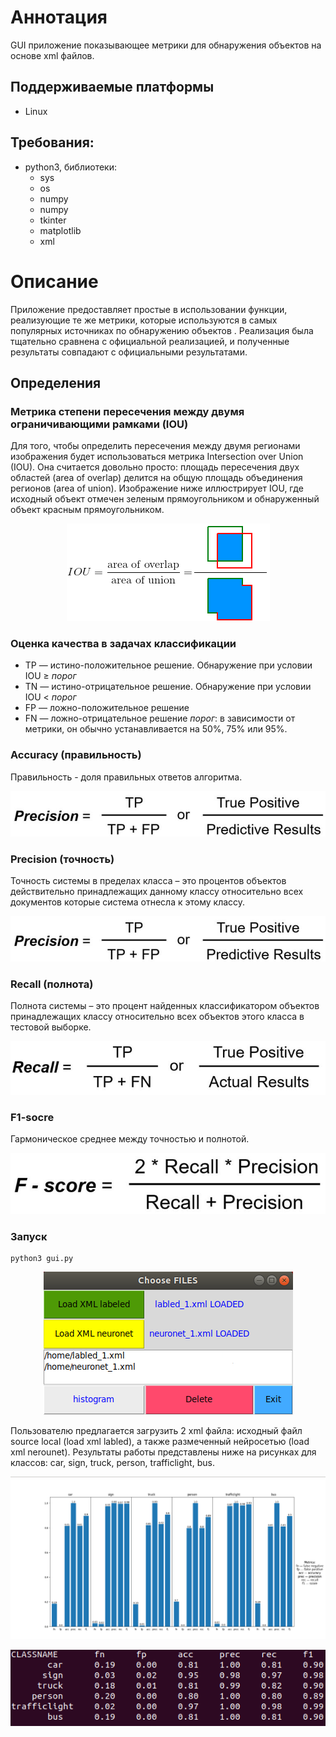 # Аннотация
GUI приложение показывающее метрики для обнаружения объектов на основе xml файлов.

## Поддерживаемые платформы
* Linux 

## Требования:
* python3, библиотеки:
  * sys
  * os
  * numpy
  * numpy
  * tkinter
  * matplotlib
  * xml

# Описание
Приложение предоставляет простые в использовании функции, реализующие те же метрики, которые используются в самых популярных источниках по обнаружению объектов . Реализация была тщательно сравнена с официальной реализацией, и полученные результаты совпадают с официальными результатами.

## Определения 

### Метрика степени пересечения между двумя ограничивающими рамками (IOU)

Для того, чтобы определить пересечения между двумя регионами изображения будет использоваться метрика Intersection over Union (IOU). Она считается довольно просто: площадь пересечения двух областей (area of overlap) делится на общую площадь объединения регионов (area of union). Изображение ниже иллюстрирует IOU, где исходный объект отмечен зеленым прямоугольником и обнаруженный объект красным прямоугольником.
<p align="center"> 
<img src="images/iou.png">
</p>

### Оценка качества в задачах классификации
* TP — истино-положительное решение. Обнаружение при условии IOU ≥ _порог_  
* TN — истино-отрицательное решение. Обнаружение при условии IOU < _порог_ 
* FP — ложно-положительное решение
* FN — ложно-отрицательное решение
_порог_: в зависимости от метрики, он обычно устанавливается на 50%, 75% или 95%.

### Accuracy (правильность)
Правильность - доля правильных ответов алгоритма.
<p align="center">
<img src="images/precision.jpg"/>
</p>

### Precision (точность)
Точность системы в пределах класса – это процентов объектов действительно принадлежащих данному классу относительно всех документов которые система отнесла к этому классу. 
<p align="center">
<img src="images/precision.jpg"/>
</p>

### Recall (полнота)
Полнота системы – это процент найденных классификатором объектов принадлежащих классу относительно всех объектов этого класса в тестовой выборке.
<p align="center">
<img src="images/recall.jpg"/>
</p>

### F1-socre
Гармоническое среднее между точностью и полнотой.
<p align="center">
<img src="images/f1-score.jpg"/>
</p>

### Запуск
```
python3 gui.py
```
<p align="center">
<img src="images/1.png"/>
</p>

Пользователю предлагается загрузить 2 xml файла: исходный файл source local (load xml labled), а также размеченный нейросетью (load xml nerounet). Результаты работы представлены ниже на рисунках для классов: car, sign, truck, person, trafficlight, bus.

<p align="center">
<img src="images/2.png"/>
</p>

<p align="center">
<img src="images/3.png"/>
</p>


